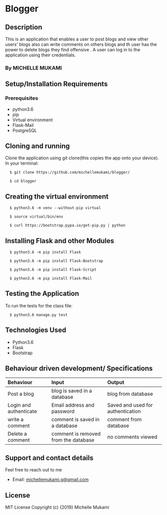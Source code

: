 # Blogger

## Description
This is an application that enables a user to post blogs and view other users' blogs also can write comments on others blogs and th user has the power to delete blogs they find offensive . A user can log in to the application using their credentials.
### By MICHELLE MUKAMI

## Setup/Installation Requirements

### Prerequisites
* python3.6
* pip
* Virtual environment
* Flask-Mail
* PostgreSQL

## Cloning and running
Clone the application using git clone(this copies the app onto your device). In your terminal:

  ```  $ git clone https://github.com/michellemukami/blogger/```
  
  ```  $ cd blogger```

## Creating the virtual environment

  ```  $ python3.6 -m venv --without-pip virtual```
  
  ```  $ source virtual/bin/env```
  
  ```  $ curl https://bootstrap.pypa.io/get-pip.py | python```

## Installing Flask and other Modules

  ```  $ python3.6 -m pip install Flask```
  
  ```  $ python3.6 -m pip install Flask-Bootstrap```
  
  ```  $ python3.6 -m pip install Flask-Script```
  
  ```  $ python3.6 -m pip install Flask-Mail```


## Testing the Application
To run the tests for the class file:

  ```  $ python3.6 manage.py test```

## Technologies Used
* Python3.6
* Flask
* Bootstrap
## Behaviour driven development/ Specifications
| Behaviour    | Input     | Output|
| :------------- | :------------- |:---------|
|   Post a blog     |     blog is saved in a database | blog from database|
|Login and authenticate|Email address and password|Saved and used for authentication|
|   write a comment     |     comment is saved in a database | comment from database|
|  Delete a comment     |     comment is removed from the  database | no comments viewed|
## Support and contact details
Feel free to reach out to me


* Email: michellemukami.g@gmail.com
## License
MIT License Copyright (c) {2019} Michelle Mukami
